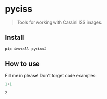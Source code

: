 # pyciss
> Tools for working with Cassini ISS images.


## Install

`pip install pyciss2`

## How to use

Fill me in please! Don't forget code examples:

```python
1+1
```




    2


